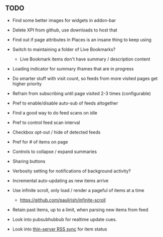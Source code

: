 TODO
----

* Find some better images for widgets in addon-bar

* Delete XPI from github, use downloads to host that

* Find out if page attributes in Places is an insane thing to keep using

* Switch to maintaining a folder of Live Bookmarks?
    * Live Bookmark items don't have summary / description content

* Loading indicator for summary iframes that are in progress

* Do smarter stuff with visit count, so feeds from more visited pages get higher priority

* Refrain from subscribing until page visited 2-3 times (configurable)

* Pref to enable/disable auto-sub of feeds altogether

* Find a good way to do feed scans on idle

* Pref to control feed scan interval

* Checkbox opt-out / hide of detected feeds

* Pref for # of items on page

* Controls to collapse / expand summaries

* Sharing buttons

* Verbosity setting for notifications of background activity?

* Incremental auto-updating as new items arrive

* Use infinite scroll, only load / render a pageful of items at a time
    * https://github.com/paulirish/infinite-scroll

* Retain past items, up to a limit, when parsing new items from feed

* Look into pubsubhubbub for realtime update cues.

* Look into [thin-server RSS sync][] for item status

[thin-server RSS sync]: http://inessential.com/2010/02/08/idea_for_alternative_rss_syncing_system

